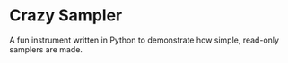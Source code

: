 # Crazy Sampler


A fun instrument written in Python to demonstrate how simple, read-only samplers are made.
